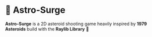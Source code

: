 # 🚀 Astro-Surge

**Astro-Surge** is a 2D asteroid shooting game heavily inspired by **1979 Asteroids** build with the **Raylib Library** 🌌